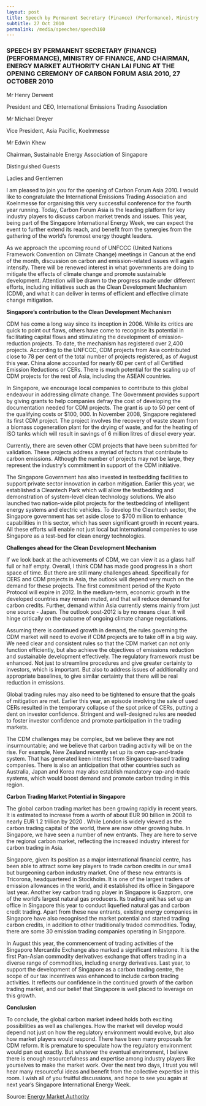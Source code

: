 ```yaml
---
layout: post
title: Speech by Permanent Secretary (Finance) (Performance), Ministry of Finance, and Chairman, Energy Market Authority Chan Lai Fung at the Opening Ceremony of Carbon Forum Asia 2010, 27 October 2010
subtitle: 27 Oct 2010
permalink: /media/speeches/speech160
---
```


### SPEECH BY PERMANENT SECRETARY (FINANCE) (PERFORMANCE), MINISTRY OF FINANCE, AND CHAIRMAN, ENERGY MARKET AUTHORITY CHAN LAI FUNG AT THE OPENING CEREMONY OF CARBON FORUM ASIA 2010, 27 OCTOBER 2010

Mr Henry Derwent

President and CEO, International Emissions Trading Association

Mr Michael Dreyer

Vice President, Asia Pacific, Koelnmesse

Mr Edwin Khew

Chairman, Sustainable Energy Association of Singapore

Distinguished Guests

Ladies and Gentlemen

I am pleased to join you for the opening of Carbon Forum Asia 2010. I would like to congratulate the International Emissions Trading Association and Koelnmesse for organising this very successful conference for the fourth year running. Today, Carbon Forum Asia is the leading platform for key industry players to discuss carbon market trends and issues. This year, being part of the Singapore International Energy Week, we can expect the event to further extend its reach, and benefit from the synergies from the gathering of the world’s foremost energy thought leaders.

As we approach the upcoming round of UNFCCC (United Nations Framework Convention on Climate Change) meetings in Cancun at the end of the month, discussion on carbon and emission-related issues will again intensify. There will be renewed interest in what governments are doing to mitigate the effects of climate change and promote sustainable development. Attention will be drawn to the progress made under different efforts, including initiatives such as the Clean Development Mechanism (CDM), and what it can deliver in terms of efficient and effective climate change mitigation.

**Singapore’s contribution to the Clean Development Mechanism**

CDM has come a long way since its inception in 2006. While its critics are quick to point out flaws, others have come to recognise its potential in facilitating capital flows and stimulating the development of emission-reduction projects. To date, the mechanism has registered over 2,400 projects. According to the UNFCCC, CDM projects from Asia contributed close to 78 per cent of the total number of projects registered, as of August this year. China alone accounted for nearly 60 per cent of all Certified Emission Reductions or CERs. There is much potential for the scaling up of CDM projects for the rest of Asia, including the ASEAN countries.

In Singapore, we encourage local companies to contribute to this global endeavour in addressing climate change. The Government provides support by giving grants to help companies defray the cost of developing the documentation needed for CDM projects. The grant is up to 50 per cent of the qualifying costs or $100, 000. In November 2008, Singapore registered its first CDM project. The project involves the recovery of waste steam from a biomass cogeneration plant for the drying of waste, and for the heating of ISO tanks which will result in savings of 6 million litres of diesel every year.

Currently, there are seven other CDM projects that have been submitted for validation. These projects address a myriad of factors that contribute to carbon emissions. Although the number of projects may not be large, they represent the industry’s commitment in support of the CDM initiative.

The Singapore Government has also invested in testbedding facilities to support private sector innovation in carbon mitigation. Earlier this year, we established a Cleantech Park which will allow the testbedding and demonstration of system-level clean technology solutions. We also launched two nation-wide pilot projects for the testbedding of intelligent energy systems and electric vehicles. To develop the Cleantech sector, the Singapore government has set aside close to $700 million to enhance capabilities in this sector, which has seen significant growth in recent years. All these efforts will enable not just local but international companies to use Singapore as a test-bed for clean energy technologies.

**Challenges ahead for the Clean Development Mechanism**

If we look back at the achievements of CDM, we can view it as a glass half full or half empty. Overall, I think CDM has made good progress in a short space of time. But there are still many challenges ahead. Specifically for CERS and CDM projects in Asia, the outlook will depend very much on the demand for these projects. The first commitment period of the Kyoto Protocol will expire in 2012. In the medium-term, economic growth in the developed countries may remain muted, and that will reduce demand for carbon credits. Further, demand within Asia currently stems mainly from just one source - Japan. The outlook post-2012 is by no means clear. It will hinge critically on the outcome of ongoing climate change negotiations.

Assuming there is continued growth in demand, the rules governing the CDM market will need to evolve if CDM projects are to take off in a big way. We need clear and consistent rules so that the CDM market can not only function efficiently, but also achieve the objectives of emissions reduction and sustainable development effectively. The regulatory framework must be enhanced. Not just to streamline procedures and give greater certainty to investors, which is important. But also to address issues of additionality and appropriate baselines, to give similar certainty that there will be real reduction in emissions.

Global trading rules may also need to be tightened to ensure that the goals of mitigation are met. Earlier this year, an episode involving the sale of used CERs resulted in the temporary collapse of the spot price of CERs, putting a dent on investor confidence. Stringent and well-designed rules are needed to foster investor confidence and promote participation in the trading markets.

The CDM challenges may be complex, but we believe they are not insurmountable; and we believe that carbon trading activity will be on the rise. For example, New Zealand recently set up its own cap-and-trade system. That has generated keen interest from Singapore-based trading companies. There is also an anticipation that other countries such as Australia, Japan and Korea may also establish mandatory cap-and-trade systems, which would boost demand and promote carbon trading in this region.

**Carbon Trading Market Potential in Singapore**

The global carbon trading market has been growing rapidly in recent years. It is estimated to increase from a worth of about EUR 90 billion in 2008 to nearly EUR 1.2 trillion by 2020 . While London is widely viewed as the carbon trading capital of the world, there are now other growing hubs. In Singapore, we have seen a number of new entrants. They are here to serve the regional carbon market, reflecting the increased industry interest for carbon trading in Asia.

Singapore, given its position as a major international financial centre, has been able to attract some key players to trade carbon credits in our small but burgeoning carbon industry market. One of these new entrants is Tricorona, headquartered in Stockholm. It is one of the largest traders of emission allowances in the world, and it established its office in Singapore last year. Another key carbon trading player in Singapore is Gazprom, one of the world’s largest natural gas producers. Its trading unit has set up an office in Singapore this year to conduct liquefied natural gas and carbon credit trading. Apart from these new entrants, existing energy companies in Singapore have also recognised the market potential and started trading carbon credits, in addition to other traditionally traded commodities. Today, there are some 30 emission trading companies operating in Singapore.

In August this year, the commencement of trading activities of the Singapore Mercantile Exchange also marked a significant milestone. It is the first Pan-Asian commodity derivatives exchange that offers trading in a diverse range of commodities, including energy derivatives. Last year, to support the development of Singapore as a carbon trading centre, the scope of our tax incentives was enhanced to include carbon trading activities. It reflects our confidence in the continued growth of the carbon trading market, and our belief that Singapore is well placed to leverage on this growth.

**Conclusion**

To conclude, the global carbon market indeed holds both exciting possibilities as well as challenges. How the market will develop would depend not just on how the regulatory environment would evolve, but also how market players would respond. There have been many proposals for CDM reform. It is premature to speculate how the regulatory environment would pan out exactly. But whatever the eventual environment, I believe there is enough resourcefulness and expertise among industry players like yourselves to make the market work. Over the next two days, I trust you will hear many resourceful ideas and benefit from the collective expertise in this room. I wish all of you fruitful discussions, and hope to see you again at next year’s Singapore International Energy Week.

Source: [<a href="https://www.ema.gov.sg/speech.aspx?news_sid=20140609o4X5wXxVfRHQ" target="_blank">Energy Market Authority</a>](https://www.ema.gov.sg/speech.aspx?news_sid=20140609o4X5wXxVfRHQ)